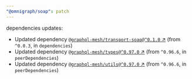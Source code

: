 ```yaml
---
"@omnigraph/soap": patch
---
```

dependencies updates:
  - Updated dependency [`@graphql-mesh/transport-soap@^0.1.0` ↗︎](https://www.npmjs.com/package/@graphql-mesh/transport-soap/v/0.1.0) (from `^0.0.3`, in `dependencies`)
  - Updated dependency [`@graphql-mesh/types@^0.97.0` ↗︎](https://www.npmjs.com/package/@graphql-mesh/types/v/0.97.0) (from `^0.96.6`, in `peerDependencies`)
  - Updated dependency [`@graphql-mesh/utils@^0.97.0` ↗︎](https://www.npmjs.com/package/@graphql-mesh/utils/v/0.97.0) (from `^0.96.6`, in `peerDependencies`)

